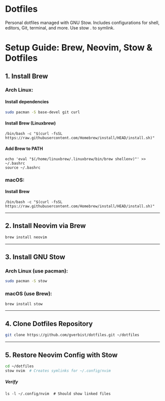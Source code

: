 # Dotfiles

Personal dotfiles managed with GNU Stow. Includes configurations for shell, editors, Git, terminal, and more. Use stow . to symlink.

# Setup Guide: Brew, Neovim, Stow & Dotfiles

## 1. Install Brew

### Arch Linux:

#### Install dependencies

```bash
sudo pacman -S base-devel git curl
```

#### Install Brew (Linuxbrew)

```
/bin/bash -c "$(curl -fsSL https://raw.githubusercontent.com/Homebrew/install/HEAD/install.sh)"
```

#### Add Brew to PATH

```
echo 'eval "$(/home/linuxbrew/.linuxbrew/bin/brew shellenv)"' >> ~/.bashrc
source ~/.bashrc
```

### macOS:

#### Install Brew

```
/bin/bash -c "$(curl -fsSL https://raw.githubusercontent.com/Homebrew/install/HEAD/install.sh)"
```

---

## 2. Install Neovim via Brew

```bash
brew install neovim
```

---

## 3. Install GNU Stow

### Arch Linux (use pacman):

```bash
sudo pacman -S stow
```

### macOS (use Brew):

```bash
brew install stow
```

---

## 4. Clone Dotfiles Repository

```bash
git clone https://github.com/gverbist/dotfiles.git ~/dotfiles
```

---

## 5. Restore Neovim Config with Stow

```bash
cd ~/dotfiles
stow nvim  # Creates symlinks for ~/.config/nvim
```

##### Verify

```
ls -l ~/.config/nvim  # Should show linked files
```
